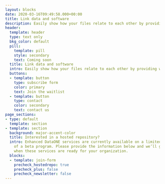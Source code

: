 ```yaml
---
layout: blocks
date: 2020-03-16T09:49:58.000+00:00
title: Link data and software
description: Easily show how your files relate to each other by providing well-described provenance workflows.
header:
  template: header
  type: text only
  bkg_color: default
  pill:
    template: pill
    style: secondary
    text: Coming soon
  title: Link data and software
  intro: Easily show how your files relate to each other by providing well-described provenance workflows.
  buttons:
  - template: button
    type: subscribe form
    color: primary
    text: Join the waitlist
  - template: button
    type: contact
    color: secondary
    text: contact us
page_sections:
- type: default
  template: section
- template: section
  background: major-accent-color
  title: Interested in a hosted repository?
  intro: Enhanced DataONE services are currently available on a limited basis as part
    of a beta program. Please provide the information below and we’ll get in touch
    when these services are ready for your organization.
  blocks:
  - template: join-form
    precheck_hostedrepo: true
    precheck_plus: false
    precheck_newsletter: false
---
```

